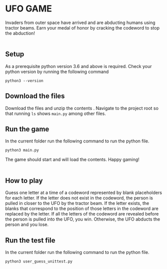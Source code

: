 # UFO GAME
Invaders from outer space have arrived and are abducting humans using tractor beams. Earn your medal of honor by cracking the codeword to stop the abduction!
<br/>
<br/>

## Setup
As a prerequisite python version 3.6 and above is required. Check your python version by running the following command

    python3 --version
    
## Download the files
Download the files and unzip the contents . Navigate to the project root so that running `ls` shows `main.py` among other files.

## Run the game
In the current folder run the following command to run the python file.

    python3 main.py
The game should start and will load the contents. Happy gaming! 
<br/>
<br/>

## How to play
Guess one letter at a time of a codeword represented by blank placeholders for each letter. If the letter does not exist in the codeword, the person is pulled in closer to the UFO by the tractor beam. If the letter exists, the blanks that correspond to the position of those letters in the codeword are replaced by the letter. If all the letters of the codeword are revealed before the person is pulled into the UFO, you win. Otherwise, the UFO abducts the person and you lose.

## Run the test file
In the current folder run the following command to run the python file.

    python3 user_guess_unittest.py
